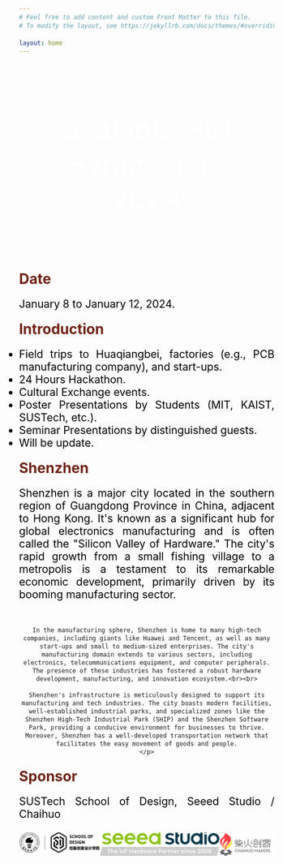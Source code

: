 ```yaml
---
# Feel free to add content and custom Front Matter to this file.
# To modify the layout, see https://jekyllrb.com/docs/themes/#overriding-theme-defaults

layout: home
---
```


<div class="image-container">
    <div class="text-container">
        <p class="line1">Scalable HCI Symposium</p>
        <p class="line1">2024</p>
    </div>
</div>

<div class="section-title">
    <h1 class="custom-h1">Date</h1>
    <p class="section-content-left">
    January 8 to January 12, 2024.
    </p>
</div>

<div class="section-title">
    <h1 class="custom-h1">Introduction</h1>
    <ul class="section-content-left">
    <li>Field trips to Huaqiangbei, factories (e.g., PCB manufacturing company), and start-ups.</li>
    <li>24 Hours Hackathon.</li>
    <li>Cultural Exchange events.</li> 
    <li>Poster Presentations by Students (MIT, KAIST, SUSTech, etc.).</li>
    <li>Seminar Presentations by distinguished guests.</li>
    <li>Will be update.</li>
    </ul>
</div>

<div class="section-title">
    <h1 class="custom-h1">Shenzhen</h1>
    <p class="section-content-left">
    Shenzhen is a major city located in the southern region of Guangdong Province in China, adjacent to Hong Kong. It's known as a significant hub for global electronics manufacturing and is often called the "Silicon Valley of Hardware." The city's rapid growth from a small fishing village to a metropolis is a testament to its remarkable economic development, primarily driven by its booming manufacturing sector.<br><br>

    In the manufacturing sphere, Shenzhen is home to many high-tech companies, including giants like Huawei and Tencent, as well as many start-ups and small to medium-sized enterprises. The city's manufacturing domain extends to various sectors, including electronics, telecommunications equipment, and computer peripherals. The presence of these industries has fostered a robust hardware development, manufacturing, and innovation ecosystem.<br><br>

    Shenzhen's infrastructure is meticulously designed to support its manufacturing and tech industries. The city boasts modern facilities, well-established industrial parks, and specialized zones like the Shenzhen High-Tech Industrial Park (SHIP) and the Shenzhen Software Park, providing a conducive environment for businesses to thrive. Moreover, Shenzhen has a well-developed transportation network that facilitates the easy movement of goods and people.
    </p>
</div>

<div class="section-title">
    <h1 class="custom-h1">Sponsor</h1>
    <p class="section-content-left">
    SUSTech School of Design, Seeed Studio / Chaihuo 
    </p>
</div>

![Logo](assets/logocombine.jpg)

<style>
.image-container {
    position: relative;
    width: 100%;
    height: 400px; /* 根据你的图片和设计需求调整高度 */
    background-image: url('assets/Background.jpg'); /* 根据你的图片路径调整 */
    background-size: cover;
    background-position: center;
}

.text-container {
    position: absolute;
    top: 50%;
    left: 50%;
    transform: translate(-50%, -50%);
    color: white;
    text-align: center; /* 添加这行来水平居中文本 */
    width: 100%; /* 添加这行来确保文本容器宽度和图片一致 */
}

.line1 {
    font-size: 4em;
    margin: 0;
    front-weight: bold;
}

.line2 {
    font-size: 3em;
    margin: 0;
}

.custom-h1 {
    font-size: 2em; /* 或其他你需要的大小 */
    font-weight: bold; /* 使文本加粗 */
    color: #6f2316; /* 设置文本颜色为红色 */
    text-align: left; /* 居中文本 */
    margin: 0; /* 移除默认的边距 */
    padding: 10px 0; /* 可选：添加一些上下填充 */
}

/* 如果你想让每个标题在一个特定的区域或者容器中居中，你也可以使用 .section-title 类： */
.section-title {
    text-align: center; /* 这会使容器内的所有元素居中 */
}

.section-content-left {
    color: black; /* 设置文本颜色为黑色 */
    text-align: justify; /* 居中文本 */
    hyphens: auto; /* 添加连字符 */
    margin: 0; /* 移除默认的边距 */
    padding: 10px 0; /* 可选：添加一些上下填充 */
    font-size: 1.5em; /* 设置字体大小，根据需要调整 */
}

.section-content-center {
    color: black; /* 设置文本颜色为黑色 */
    text-align: center; /* 居中文本 */
    margin: 0; /* 移除默认的边距 */
    padding: 10px 0; /* 可选：添加一些上下填充 */
    font-size: 1.5em; /* 设置字体大小，根据需要调整 */
}

</style>